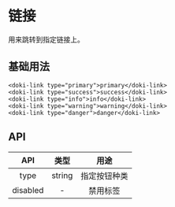 # 链接

用来跳转到指定链接上。

## 基础用法

```vue
<doki-link type="primary">primary</doki-link>
<doki-link type="success">success</doki-link>
<doki-link type="info">info</doki-link>
<doki-link type="warning">warning</doki-link>
<doki-link type="danger">danger</doki-link>
```

## API

|   API    |  类型  |     用途     |
| :------: | :----: | :----------: |
|   type   | string | 指定按钮种类 |
| disabled |   -    |   禁用标签   |


